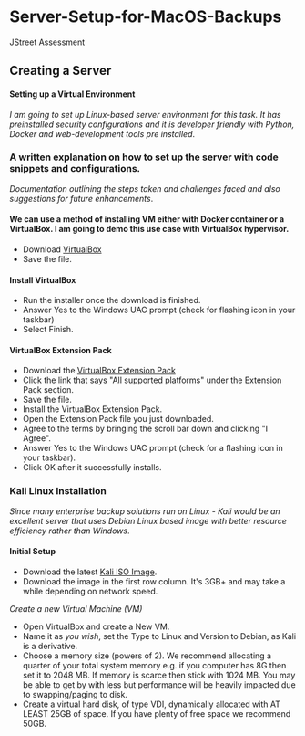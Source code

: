# Server-Setup-for-MacOS-Backups
JStreet Assessment
## Creating a Server
#### Setting up a Virtual Environment

*I am going to set up Linux-based server environment for this task. It has preinstalled security configurations and it is developer friendly with Python, Docker and web-development tools pre installed*.

### A written explanation on how to set up the server with code snippets and configurations.
*Documentation outlining the steps taken and challenges faced and also suggestions for future enhancements*.
#### We can use a method of installing VM either with Docker container or a VirtualBox. I am going to demo this use case with VirtualBox hypervisor.

- Download [VirtualBox]( https://www.virtualbox.org/)
- Save the file.
#### Install VirtualBox

- Run the installer once the download is finished.
- Answer Yes to the Windows UAC prompt (check for flashing icon in your taskbar)
- Select Finish.

#### VirtualBox Extension Pack

- Download the [VirtualBox Extension Pack](https://www.virtualbox.org/wiki/Downloads)
- Click the link that says "All supported platforms" under the Extension Pack section.
- Save the file.
- Install the VirtualBox Extension Pack.
- Open the Extension Pack file you just downloaded.
- Agree to the terms by bringing the scroll bar down and clicking "I Agree".
- Answer Yes to the Windows UAC prompt (check for a flashing icon in your taskbar).
- Click OK after it successfully installs.

### Kali Linux Installation

*Since many enterprise backup solutions run on Linux - Kali would be an excellent server that uses Debian Linux based image with better resource efficiency rather than Windows*.

#### Initial Setup

- Download the latest [Kali ISO Image](https://www.kali.org/downloads/).
- Download the image in the first row column. It's 3GB+ and may take a while depending on network speed.

*Create a new Virtual Machine (VM)*

- Open VirtualBox and create a New VM.
- Name it as *you wish*, set the Type to Linux and Version to Debian, as Kali is a derivative.
- Choose a memory size (powers of 2). We recommend allocating a quarter of your total system memory e.g. if you computer has 8G then set it to 2048 MB. If memory is scarce then stick with 1024 MB. You may be able to get by with less but performance will be heavily impacted due to swapping/paging to disk.
- Create a virtual hard disk, of type VDI, dynamically allocated with AT LEAST 25GB of space. If you have plenty of free space we recommend 50GB.
  
